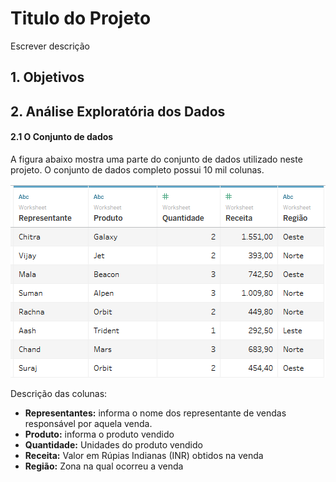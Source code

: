 # Titulo do Projeto

Escrever descrição


## 1. Objetivos


## 2. Análise Exploratória dos Dados

#### 2.1 O Conjunto de dados

A figura abaixo mostra uma parte do conjunto de dados utilizado neste projeto. O conjunto de dados completo possui 10 mil colunas.

<p align="center">
  <img src="dados.png" >
</p>

Descrição das colunas:
* **Representantes:** informa o nome dos representante de vendas responsável por aquela venda. 
* **Produto:** informa o produto vendido 
* **Quantidade:** Unidades do produto vendido
* **Receita:** Valor em Rúpias Indianas (INR) obtidos na venda
* **Região:** Zona na qual ocorreu a venda


